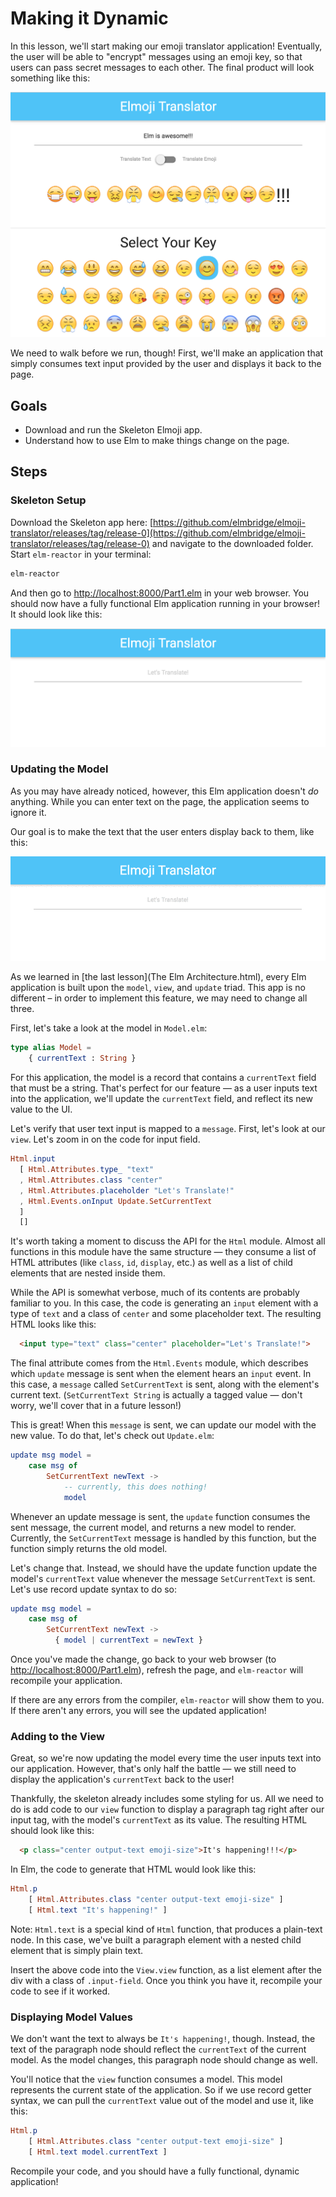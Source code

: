 # Making it Dynamic

In this lesson, we'll start making our emoji translator application! Eventually, the user will be able to "encrypt" messages using an emoji key, so that users can pass secret messages to each other. The final product will look something like this:


![Final Release](images/final-release.png)


We need to walk before we run, though! First, we'll make an application that simply consumes text input provided by the user and displays it back to the page.

## Goals

  - Download and run the Skeleton Elmoji app.
  - Understand how to use Elm to make things change on the page.

## Steps

### Skeleton Setup

Download the Skeleton app here: [https://github.com/elmbridge/elmoji-translator/releases/tag/release-0](https://github.com/elmbridge/elmoji-translator/releases/tag/release-0) and navigate to the downloaded folder. Start `elm-reactor` in your terminal:

```sh
elm-reactor
```

And then go to [http://localhost:8000/Part1.elm](http://localhost:8000/Part1.elm) in your web browser. You should now have a fully functional Elm application running in your browser! It should look like this:

![Release 0](images/release-0.png)

### Updating the Model

As you may have already noticed, however, this Elm application doesn't *do* anything. While you can enter text on the page, the application seems to ignore it.

Our goal is to make the text that the user enters display back to them, like this:

![Release 1 in GIF form](images/release-1.gif)

As we learned in [the last lesson](The Elm Architecture.html), every Elm application is built upon the `model`, `view`, and `update` triad. This app is no different – in order to implement this feature, we may need to change all three.

First, let's take a look at the model in `Model.elm`:


```elm
type alias Model =
    { currentText : String }
```

For this application, the model is a record that contains a `currentText` field that must be a string. That's perfect for our feature — as a user inputs text into the application, we'll update the `currentText` field, and reflect its new value to the UI.

Let's verify that user text input is mapped to a `message`. First, let's look at our `view`. Let's zoom in on the code for input field.

```elm
Html.input
  [ Html.Attributes.type_ "text"
  , Html.Attributes.class "center"
  , Html.Attributes.placeholder "Let's Translate!"
  , Html.Events.onInput Update.SetCurrentText
  ]
  []
```

It's worth taking a moment to discuss the API for the `Html` module. Almost all functions in this module have the same structure — they consume a list of HTML attributes (like `class`, `id`, `display`, etc.) as well as a list of child elements that are nested inside them.

While the API is somewhat verbose, much of its contents are probably familiar to you. In this case, the code is generating an `input` element with a type of `text` and a class of `center` and some placeholder text. The resulting HTML looks like this:

```HTML
  <input type="text" class="center" placeholder="Let's Translate!">
```

The final attribute comes from the `Html.Events` module, which describes which `update` message is sent when the element hears an `input` event. In this case, a `message` called `SetCurrentText` is sent, along with the element's current text. (`SetCurrentText String` is actually a tagged value — don't worry, we'll cover that in a future lesson!)

This is great! When this `message` is sent, we can update our model with the new value. To do that, let's check out `Update.elm`:

```elm
update msg model =
    case msg of
        SetCurrentText newText ->
            -- currently, this does nothing!
            model
```

Whenever an update message is sent, the `update` function consumes the sent message, the current model, and returns a new model to render. Currently, the `SetCurrentText` message is handled by this function, but the function simply returns the old model.

Let's change that. Instead, we should have the update function update the model's `currentText` value whenever the message `SetCurrentText` is sent. Let's use record update syntax to do so:

```elm
update msg model =
    case msg of
        SetCurrentText newText ->
          { model | currentText = newText }
```

Once you've made the change, go back to your web browser (to [http://localhost:8000/Part1.elm](http://localhost:8000/Part1.elm)), refresh the page, and `elm-reactor` will recompile your application.

If there are any errors from the compiler, `elm-reactor` will show them to you.  If there aren't any errors, you will see the updated application!

### Adding to the View

Great, so we're now updating the model every time the user inputs text into our application. However, that's only half the battle — we still need to display the application's `currentText` back to the user!

Thankfully, the skeleton already includes some styling for us. All we need to do is add code to our `view` function to display a paragraph tag right after our input tag, with the model's `currentText` as its value. The resulting HTML should look like this:


```HTML
  <p class="center output-text emoji-size">It's happening!!!</p>
```

In Elm, the code to generate that HTML would look like this:

```elm
Html.p
    [ Html.Attributes.class "center output-text emoji-size" ]
    [ Html.text "It's happening!" ]
```

Note: `Html.text` is a special kind of `Html` function, that produces a plain-text node. In this case, we've built a paragraph element with a nested child element that is simply plain text.

Insert the above code into the `View.view` function, as a list element after the div with a class of `.input-field`. Once you think you have it, recompile your code to see if it worked.

### Displaying Model Values

We don't want the text to always be `It's happening!`, though. Instead, the text of the paragraph node should reflect the `currentText` of the current model. As the model changes, this paragraph node should change as well.

You'll notice that the `view` function consumes a model. This model represents the current state of the application. So if we use record getter syntax, we can pull the `currentText` value out of the model and use it, like this:

```elm
Html.p
    [ Html.Attributes.class "center output-text emoji-size" ]
    [ Html.text model.currentText ]
```

Recompile your code, and you should have a fully functional, dynamic application!

